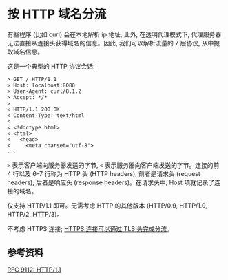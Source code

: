 # 按 HTTP 域名分流

有些程序 (比如 curl) 会在本地解析 ip 地址; 此外, 在透明代理模式下, 代理服务器无法直接从连接头获得域名的信息。因此, 我们可以解析流量的 7 层协议, 从中提取域名信息。

这是一个典型的 HTTP 协议会话:

```
> GET / HTTP/1.1
> Host: localhost:8080
> User-Agent: curl/8.1.2
> Accept: */*
> 
< HTTP/1.1 200 OK
< Content-Type: text/html
< 
< <!doctype html>
< <html>
<   <head>
<     <meta charset="utf-8">
...
```

`>` 表示客户端向服务器发送的字节, `<` 表示服务器向客户端发送的字节。连接的前 4 行以及 6–7 行称为 HTTP 头 (HTTP headers), 前者是请求头 (request headers), 后者是响应头 (response headers)。在请求头中, Host 项就记录了连接的域名。

仅支持 HTTP/1.1 即可。无需考虑 HTTP 的其他版本 (HTTP/0.9, HTTP/1.0, HTTP/2, HTTP/3)。

不考虑 HTTPS 连接; [HTTPS 连接可以通过 TLS 头完成分流](rules-tls.md)。

## 参考资料

[RFC 9112: HTTP/1.1](https://www.rfc-editor.org/rfc/rfc9112.html)
